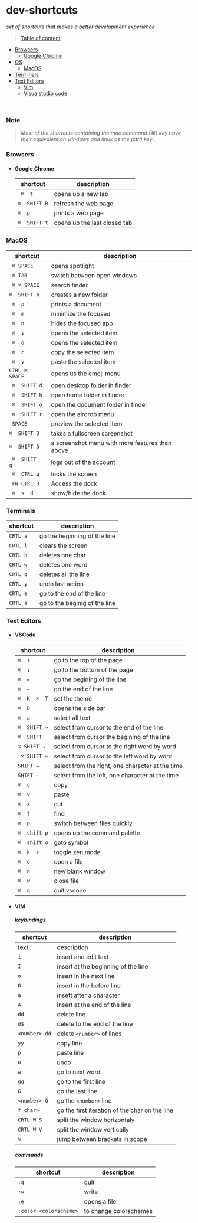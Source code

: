 # dev-shortcuts
*set of shortcuts that makes a better development experience*

> [Table of content](#)
* [Browsers](#browsers)
    - [Google Chrome](#google-chrome)
* [OS]()
    - [MacOS](#macos)
* [Terminals](#terminals)
* [Text Editors](#text-editors)
    - [Vim](#vim)
    - [Visua studio code](#vscode)
<br>

### Note 
> *Most of the shortcuts containing the mac command (⌘) key have their equivalent on windows and linux as the (ctrl) key*.
<a name="browsers"></a>
### Browsers
 <a name="google-chrome"></a>
*   #### Google Chrome
      shortcut | description
    ---------|-----------------------
    ` ⌘  t` |  opens up a new tab
    ` ⌘  SHIFT R ` | refresh the web page 
    ` ⌘  p ` | prints a web page  
    ` ⌘  SHIFT t ` | opens up the last closed tab
	
<a name="macos"></a>
### MacOS

shortcut | description
---------|-----------------------
` ⌘ SPACE` | opens spotlight
` ⌘ TAB` | switch between open windows
` ⌘ ⌥ SPACE` | search finder
` ⌘  SHIFT n ` | creates a new folder
` ⌘  p` | prints a document 
` ⌘  m` | minimize the focused 
` ⌘  h` | hides the focused app  
` ⌘  ↓` | opens the selected item 
` ⌘  o` | opens the selected item 
` ⌘  c` | copy the selected item 
` ⌘  v` | paste the selected item 
`CTRL ⌘ SPACE` | opens us the emoji menu 
` ⌘  SHIFT d` | open desktop folder in finder
` ⌘  SHIFT h` | open home folder in finder
` ⌘  SHIFT o` | open the document  folder in finder
` ⌘  SHIFT r` | open the airdrop menu
` SPACE` | preview the selected item 
` ⌘  SHIFT 3 `| takes a fullscreen screenshot 
` ⌘  SHIFT 5 ` | a screenshot menu with more features than above
` ⌘  SHIFT  q` | logs out of the account
` ⌘  CTRL q` | locks the screen
` FN CTRL 3` | Access the dock 
` ⌘  ⌥  d` | show/hide the dock

<a name="terminals"></a>

### Terminals

shortcut | description
---------|------------
`CRTL a` | go the beginning of the line
`CRTL l` | clears the screen
`CRTL h` | deletes one char
`CRTL w` | deletes one word
`CRTL q` | deletes all the line
`CRTL y` | undo last action
`CRTL e` | go to the end of the line
`CRTL a` | go to the beginig of the line

### Text Editors
<a name="vscode"></a>
* ####  VSCode

    shortcut | description
    ---------|-----------------------
    ` ⌘  ↑ ` | go to the top of the page
    ` ⌘  ↓ ` | go to the bottom of the page
    ` ⌘  ← ` | go the begining of the line
    ` ⌘  → ` | go the end of the line
    ` ⌘  K  ⌘  T ` | set the theme
    ` ⌘  B `| opens the side bar
    ` ⌘  a ` | select all text
    ` ⌘  SHIFT → ` | select from cursor to the end of the line
    ` ⌘  SHIFT ` | select from cursor the begining of the line
    ` ⌥ SHIFT → `| select from cursor to the right word by word
    ` ⌥ SHIFT ←`| select from cursor to the left word by word
    `SHIFT → `| select from the right, one character at the time
    `SHIFT ← `| select from the left, one character at the time
    ` ⌘  c ` | copy
    ` ⌘  v ` | paste
    ` ⌘  x ` | cut
    ` ⌘  f ` | find 
    ` ⌘  p ` | switch between files quickly
    ` ⌘  shift p ` | opens up the command palette
    ` ⌘  shift o ` | goto symbol
    ` ⌘  k  z ` | toggle zen mode
    ` ⌘  o ` | open a file
    ` ⌘  n ` | new blank window
    ` ⌘  w ` | close file
    ` ⌘  q ` | quit vscode


    <a name="vim"></a>
*  #### VIM
    #####  keybindings

    shortcut | description
    ---------|-----------------------
    | text | description  
    | `i` | insert and edit text 
    `I` | insert at the beginning of the line 
    `o` | insert in the next line
    `O` | insert in the before line
    `a` | insett after a character
    `A` | insert at the end of the line 
    `dd` | delete line
    `d$` | delete to the end of the line
    `<number> dd` | delete `<number>`  of lines 
    `yy` | copy line
    `p` | paste line
    `u` | undo
    `w` | go to next word
    `gg` | go to the first line
    `G` | go the last line
    `<number> G` | go the `<number>` line 
    `f char>` | go the first iteration of the char on the line
    `CRTL W S` | split the window horizontaly 
    `CRTL W V` | split the window vertically
    `%` | jump between brackets in scope 
		
    ##### commands
    
    shortcut | description
    ---------|-----------------------
    |`:q` | quit
    |`:w` | write 
    |`:e` | opens a file
    |`:color <colorscheme>` | to change colorschemes    
           
